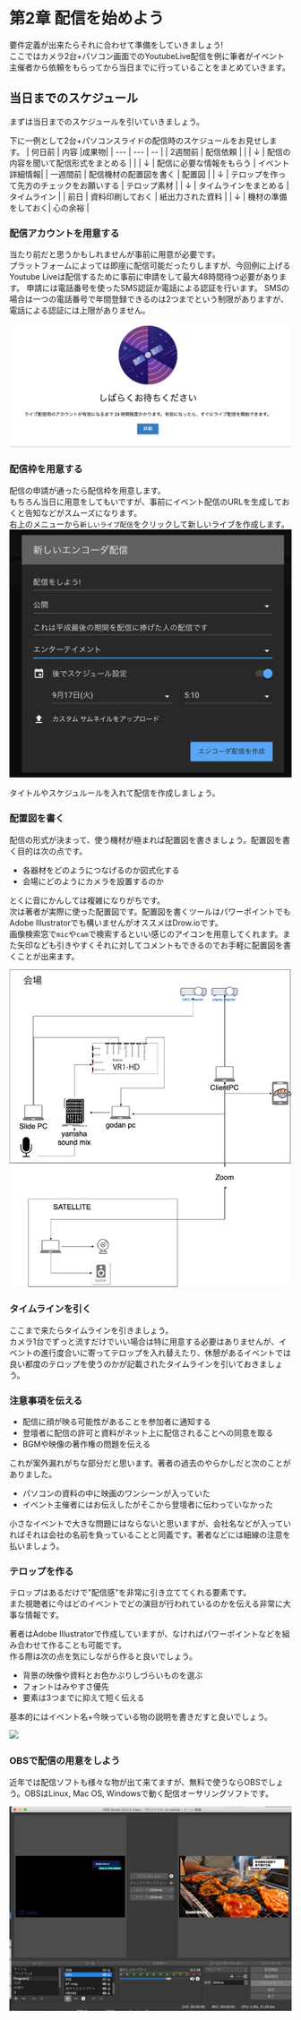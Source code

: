 # 第2章 配信を始めよう

要件定義が出来たらそれに合わせて準備をしていきましょう!  
ここではカメラ2台+パソコン画面でのYoutubeLive配信を例に筆者がイベント主催者から依頼をもらってから当日までに行っていることをまとめていきます。

## 当日までのスケジュール
まずは当日までのスケジュールを引いていきましょう。  

下に一例として2台+パソコンスライドの配信時のスケジュールをお見せします。
| 何日前 | 内容 |成果物|
| --- | --- | -- |
| 2週間前 | 配信依頼 |  |
|   ↓ |  配信の内容を聞いて配信形式をまとめる |  | 
| ↓ | 配信に必要な情報をもらう | イベント詳細情報|
| 一週間前 | 配信機材の配置図を書く | 配置図 |
|  ↓ | テロップを作って先方のチェックをお願いする | テロップ素材 | 
| ↓ | タイムラインをまとめる |  タイムライン | 
| 前日 | 資料印刷しておく |  紙出力された資料 |
| ↓ | 機材の準備をしておく| 心の余裕 |


### 配信アカウントを用意する

当たり前だと思うかもしれませんが事前に用意が必要です。  
プラットフォームによっては即座に配信可能だったりしますが、今回例に上げるYoutube Liveは配信するために事前に申請をして最大48時間待つ必要があります。
申請には電話番号を使ったSMS認証か電話による認証を行います。
SMSの場合は一つの電話番号で年間登録できるのは2つまでという制限がありますが、電話による認証には上限がありません。

![](../img/sinsei.png)

### 配信枠を用意する

配信の申請が通ったら配信枠を用意します。  
もちろん当日に用意をしてもいですが、事前にイベント配信のURLを生成しておくと告知などがスムーズになります。  
右上のメニューから`新しいライブ配信`をクリックして新しいライブを作成します。
![](../img/stream.png) 

タイトルやスケジュルールを入れて配信を作成しましょう。


### 配置図を書く

配信の形式が決まって、使う機材が極まれば配置図を書きましょう。配置図を書く目的は次の点です。  

- 各器材をどのようにつなげるのか図式化する
- 会場にどのようにカメラを設置するのか

とくに音にかんしては複雑になりがちです。  
次は著者が実際に使った配置図です。配置図を書くツールはパワーポイントでもAdobe Illustratorでも構いませんがオススメはDrow.ioです。  
画像検索窓で`mic`や`cam`で検索するといい感じのアイコンを用意してくれます。また矢印なども引きやすくそれに対してコメントもできるのでお手軽に配置図を書くことが出来ます。

![](../img/haitchi.png)
### タイムラインを引く

ここまで来たらタイムラインを引きましょう。  
カメラ1台でずっと流すだけでいい場合は特に用意する必要はありませんが、イベントの進行度合いに寄ってテロップを入れ替えたり、休憩があるイベントでは良い都度のテロップを使うのかが記載されたタイムラインを引いておきましょう。  

### 注意事項を伝える


- 配信に顔が映る可能性があることを参加者に通知する
- 登壇者に配信の許可と資料がネット上に配信されることへの同意を取る
- BGMや映像の著作権の問題を伝える

これが案外漏れがちな部分だと思います。著者の過去のやらかしだと次のことがありました。

- パソコンの資料の中に映画のワンシーンが入っていた
- イベント主催者にはお伝えしたがそこから登壇者に伝わっていなかった

小さなイベントで大きな問題にはならないと思いますが、会社名などが入っていればそれは会社の名前を負っていることと同義です。著者などには細線の注意を払いましょう。

### テロップを作る

テロップはあるだけで"配信感"を非常に引き立ててくれる要素です。  
また視聴者に今はどのイベントでどの演目が行われているのかを伝える非常に大事な情報です。  

著者はAdobe Illustratorで作成していますが、なければパワーポイントなどを組み合わせて作ることも可能です。  
作る際は次の点を気にしながら作ると良いでしょう。

- 背景の映像や資料とお色かぶりしづらいものを選ぶ
- フォントはみやすさ優先
- 要素は3つまでに抑えて短く伝える

 基本的にはイベント名+今映っている物の説明を書きだすと良いでしょう。

![](../img/terop.png)
### OBSで配信の用意をしよう

近年では配信ソフトも様々な物が出て来てますが、無料で使うならOBSでしょう。OBSはLinux, Mac OS, Windowsで動く配信オーサリングソフトです。  

![](../img/OBS.png)